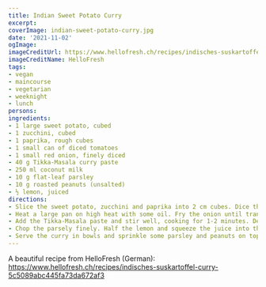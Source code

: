 ```yaml
---
title: Indian Sweet Potato Curry
excerpt:
coverImage: indian-sweet-potato-curry.jpg
date: '2021-11-02'
ogImage:
imageCreditUrl: https://www.hellofresh.ch/recipes/indisches-suskartoffel-curry-5c5089abc445fa73da672af3
imageCreditName: HelloFresh
tags:
- vegan
- maincourse
- vegetarian
- weeknight
- lunch
persons:
ingredients:
- 1 large sweet potato, cubed
- 1 zucchini, cubed
- 1 paprika, rough cubes
- 1 small can of diced tomatoes
- 1 small red onion, finely diced
- 40 g Tikka-Masala curry paste
- 250 ml coconut milk
- 10 g flat-leaf parsley
- 10 g roasted peanuts (unsalted)
- ½ lemon, juiced
directions:
- Slice the sweet potato, zucchini and paprika into 2 cm cubes. Dice the onion finely.
- Heat a large pan on high heat with some oil. Fry the onion until translucent. Add the sweet potato and cook for 2-3 minutes. Then add the zucchini and paprika and cook for another 2-3 minutes.
- Add the Tikka-Masala paste and stir well, cooking for 1-2 minutes. Deglaze the vegetables by adding the tomatoes and coconut milk and reduce the heat slightly. Cover and cook for 10-15 minutes. Season with salt and pepper.
- Chop the parsely finely. Half the lemon and squeeze the juice into the curry.
- Serve the curry in bowls and sprinkle some parsley and peanuts on top.
---
```


A beautiful recipe from HelloFresh (German): https://www.hellofresh.ch/recipes/indisches-suskartoffel-curry-5c5089abc445fa73da672af3 